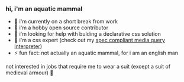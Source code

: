 ### hi, i'm an aquatic mammal

- 🔭 i'm currently on a short break from work
- 👯 i'm a hobby open source contributor
- 🤔 i'm looking for help with bulding a declarative css solution
- 💬 i'm a css expert (check out my [spec compliant media query interpreter](https://tom.bio/experiments/media-query-playground))
- ⚡ fun fact: not actually an aquatic mammal, for i am an english man

not interested in jobs that require me to wear a suit (except a suit of medieval armour) 💂
